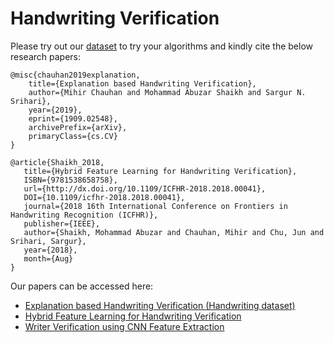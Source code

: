 # Handwriting Verification

Please try out our [dataset](https://github.com/mshaikh2/HDL_Forensics/tree/master/BMVC_XAI/dataset) to try your algorithms and kindly cite the below research papers:


    @misc{chauhan2019explanation,
        title={Explanation based Handwriting Verification},
        author={Mihir Chauhan and Mohammad Abuzar Shaikh and Sargur N. Srihari},
        year={2019},
        eprint={1909.02548},
        archivePrefix={arXiv},
        primaryClass={cs.CV}
    }

    @article{Shaikh_2018,
       title={Hybrid Feature Learning for Handwriting Verification},
       ISBN={9781538658758},
       url={http://dx.doi.org/10.1109/ICFHR-2018.2018.00041},
       DOI={10.1109/icfhr-2018.2018.00041},
       journal={2018 16th International Conference on Frontiers in Handwriting Recognition (ICFHR)},
       publisher={IEEE},
       author={Shaikh, Mohammad Abuzar and Chauhan, Mihir and Chu, Jun and Srihari, Sargur},
       year={2018},
       month={Aug}
    }
    
Our papers can be accessed here:
- [Explanation based Handwriting Verification (Handwriting dataset)](https://arxiv.org/abs/1909.02548)
- [Hybrid Feature Learning for Handwriting Verification](https://arxiv.org/abs/1812.02621)
- [Writer Verification using CNN Feature Extraction](https://ieeexplore.ieee.org/abstract/document/8563247)

